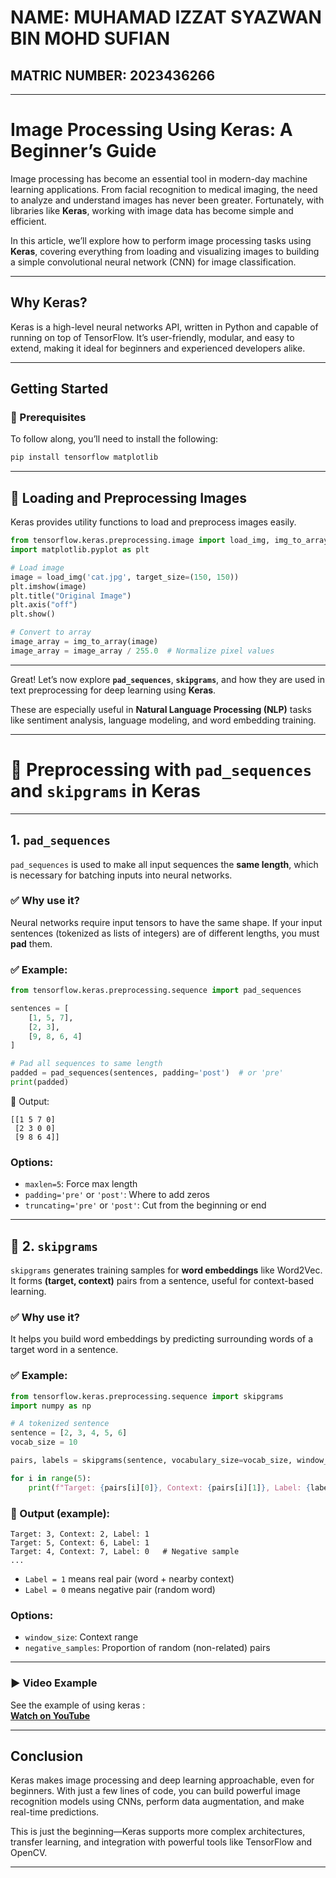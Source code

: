 # NAME: MUHAMAD IZZAT SYAZWAN BIN MOHD SUFIAN
## MATRIC NUMBER: 2023436266

---

# Image Processing Using Keras: A Beginner’s Guide

Image processing has become an essential tool in modern-day machine learning applications. From facial recognition to medical imaging, the need to analyze and understand images has never been greater. Fortunately, with libraries like **Keras**, working with image data has become simple and efficient.

In this article, we’ll explore how to perform image processing tasks using **Keras**, covering everything from loading and visualizing images to building a simple convolutional neural network (CNN) for image classification.

---

## Why Keras?

Keras is a high-level neural networks API, written in Python and capable of running on top of TensorFlow. It’s user-friendly, modular, and easy to extend, making it ideal for beginners and experienced developers alike.

---

## Getting Started

### 🔧 Prerequisites

To follow along, you’ll need to install the following:

```bash
pip install tensorflow matplotlib
```

---

## 📌 Loading and Preprocessing Images

Keras provides utility functions to load and preprocess images easily.

```python
from tensorflow.keras.preprocessing.image import load_img, img_to_array
import matplotlib.pyplot as plt

# Load image
image = load_img('cat.jpg', target_size=(150, 150))
plt.imshow(image)
plt.title("Original Image")
plt.axis("off")
plt.show()

# Convert to array
image_array = img_to_array(image)
image_array = image_array / 255.0  # Normalize pixel values
```

---

Great! Let’s now explore **`pad_sequences`**, **`skipgrams`**, and how they are used in text preprocessing for deep learning using **Keras**.

These are especially useful in **Natural Language Processing (NLP)** tasks like sentiment analysis, language modeling, and word embedding training.

---

# 🧠 Preprocessing with `pad_sequences` and `skipgrams` in Keras

---

##  1. `pad_sequences`

`pad_sequences` is used to make all input sequences the **same length**, which is necessary for batching inputs into neural networks.

### ✅ Why use it?
Neural networks require input tensors to have the same shape. If your input sentences (tokenized as lists of integers) are of different lengths, you must **pad** them.

### ✅ Example:

```python
from tensorflow.keras.preprocessing.sequence import pad_sequences

sentences = [
    [1, 5, 7],
    [2, 3],
    [9, 8, 6, 4]
]

# Pad all sequences to same length
padded = pad_sequences(sentences, padding='post')  # or 'pre'
print(padded)
```

🔹 Output:
```
[[1 5 7 0]
 [2 3 0 0]
 [9 8 6 4]]
```

### Options:
- `maxlen=5`: Force max length
- `padding='pre'` or `'post'`: Where to add zeros
- `truncating='pre'` or `'post'`: Cut from the beginning or end

---

## 📌 2. `skipgrams`

`skipgrams` generates training samples for **word embeddings** like Word2Vec. It forms **(target, context)** pairs from a sentence, useful for context-based learning.

### ✅ Why use it?
It helps you build word embeddings by predicting surrounding words of a target word in a sentence.

### ✅ Example:

```python
from tensorflow.keras.preprocessing.sequence import skipgrams
import numpy as np

# A tokenized sentence
sentence = [2, 3, 4, 5, 6]
vocab_size = 10

pairs, labels = skipgrams(sentence, vocabulary_size=vocab_size, window_size=2)

for i in range(5):
    print(f"Target: {pairs[i][0]}, Context: {pairs[i][1]}, Label: {labels[i]}")
```

### 🔹 Output (example):
```
Target: 3, Context: 2, Label: 1
Target: 5, Context: 6, Label: 1
Target: 4, Context: 7, Label: 0   # Negative sample
...
```

- `Label = 1` means real pair (word + nearby context)
- `Label = 0` means negative pair (random word)

### Options:
- `window_size`: Context range
- `negative_samples`: Proportion of random (non-related) pairs

---

### ▶️ Video Example

See the example of using keras :  
[**Watch on YouTube**](https://youtu.be/VdzmTM2vqyA?feature=shared)

---

## Conclusion

Keras makes image processing and deep learning approachable, even for beginners. With just a few lines of code, you can build powerful image recognition models using CNNs, perform data augmentation, and make real-time predictions.

This is just the beginning—Keras supports more complex architectures, transfer learning, and integration with powerful tools like TensorFlow and OpenCV.

---


